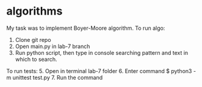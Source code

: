# algorithms
My task was to implement Boyer-Moore algorithm.
To run algo:
  1. Clone git repo
  2. Open main.py in lab-7 branch
  3. Run python script, then type in console searching pattern and text in which to search.

To run tests:
  5. Open in terminal lab-7 folder
  6. Enter command $ python3 -m unittest test.py
  7. Run the command
